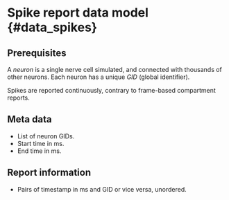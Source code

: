 Spike report data model {#data_spikes}
============

## Prerequisites

A _neuron_ is a single nerve cell simulated, and connected with thousands of
other neurons. Each neuron has a unique _GID_ (global identifier).

Spikes are reported continuously, contrary to frame-based compartment reports.

## Meta data

* List of neuron GIDs.
* Start time in ms.
* End time in ms.

## Report information

* Pairs of timestamp in ms and GID or vice versa, unordered.
